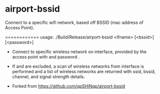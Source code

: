 airport-bssid
=============

Connect to a specific wifi network, based off BSSID (mac address of Access Point).

============
usage: ./Build/Release/airport-bssid &lt;ifname&gt; [&lt;bssid&gt;] [&lt;password&gt;]

- Connect to specific wireless network on <ifname> interface, provided by the access point with <bssid> and password <password>.

- If <bssid> and <password> are excluded, a scan of wireless networks from <ifname> interface is performed and a list of wireless networks are returned with ssid, bssid, channel, and signal strength details.

- Forked from https://github.com/qpSHiNqp/airport-bssid 
